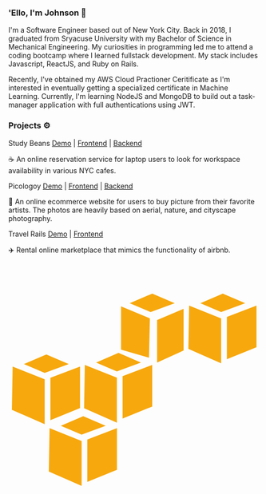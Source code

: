 ### 'Ello, I'm Johnson 👋

I'm a Software Engineer based out of New York City. Back in 2018, I graduated from Sryacuse University with my Bachelor of Science in Mechanical Engineering. My curiosities in programming led me to attend a coding bootcamp where I learned fullstack development. My stack includes Javascript, ReactJS, and Ruby on Rails. 

Recently, I've obtained my AWS Cloud Practioner Ceritificate as I'm interested in eventually getting a specialized certificate in Machine Learning. Currently, I'm learning NodeJS and MongoDB to build out a task-manager application with full authentications using JWT. 

### Projects ⚙️
Study Beans [Demo](https://www.youtube.com/watch?v=UjEURK5LSIo&t=1s) | [Frontend](https://github.com/JohnsonNYC/StudyBeans-backend) | [Backend](https://github.com/JohnsonNYC/StudyBeans-frontend)

☕️ An online reservation service for laptop users to look for workspace availability in various NYC cafes. 

Picologoy [Demo](https://www.youtube.com/watch?v=Bow4BPYAJlg&t=1s) | [Frontend](https://github.com/JohnsonNYC/Ecomm-frontend) | [Backend](https://github.com/JohnsonNYC/Ecomm-backend)

📸 An online ecommerce website for users to buy picture from their favorite artists. The photos are heavily based on aerial, nature, and cityscape photography.

Travel Rails [Demo](https://www.youtube.com/watch?v=AUwPwo0MrgE) | [Frontend](https://github.com/JohnsonNYC/travel-rails)

✈️ Rental online marketplace that mimics the functionality of airbnb. 

<svg viewBox="0 0 128 128">
<path fill="#F7A80D" d="M38.089 77.466l-11.4 4.896 10.559 4.514 12.241-4.514-11.4-4.896zm-17.138 6.12l-.382 22.034 16.679 7.345v-22.876l-16.297-6.503zm34.276 0l-15.073 5.739v21.575l15.073-6.121v-21.193zM73.206 15.035l-11.476 4.896 10.635 4.515 12.241-4.515-11.4-4.896zm-15.914 6.503v22.034l14.231 4.132.459-20.046-14.69-6.12zm31.828 1.224l-13.466 5.738v21.652l13.466-6.121v-21.269zM19.306 46.047l-11.399 4.897 10.558 4.514 12.241-4.514-11.4-4.897zm-17.138 6.121l-.382 22.034 16.679 7.345v-22.876l-16.297-6.503zm34.275 0l-15.071 5.738v21.574l15.071-6.12v-21.192zM56.03 45.231l-11.4 4.897 10.558 4.514 12.241-4.514-11.399-4.897zm-17.137 6.121l-.383 22.035 16.679 7.345v-22.877l-16.296-6.503zm34.275 0l-15.072 5.738v21.576l15.072-6.121v-21.193zM109.076 15.035l-11.399 4.896 10.559 4.515 12.241-4.515-11.401-4.896zm-17.137 6.121l-.382 22.034 16.679 7.344v-22.876l-16.297-6.502zm34.275 0l-15.071 5.738v21.575l15.071-6.12v-21.193z"></path>
</svg>

<!--
**JohnsonNYC/JohnsonNYC** is a ✨ _special_ ✨ repository because its `README.md` (this file) appears on your GitHub profile.

Here are some ideas to get you started:

- 🔭 I’m currently working on ...
- 🌱 I’m currently learning ...
- 👯 I’m looking to collaborate on ...
- 🤔 I’m looking for help with ...
- 💬 Ask me about ...
- 📫 How to reach me: ...
- 😄 Pronouns: ...
- ⚡ Fun fact: ...
-->
